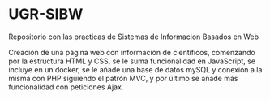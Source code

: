 # UGR-SIBW
Repositorio con las practicas de Sistemas de Informacion Basados en Web

Creación de una página web con información de científicos, comenzando por la estructura HTML y CSS, se le suma funcionalidad en JavaScript, se incluye en un docker, se le añade una base de datos mySQL y conexión a la misma con PHP siguiendo el patrón MVC, y por último se añade más funcionalidad con peticiones Ajax.
